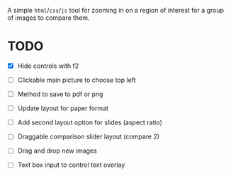 A simple `html`/`css`/`js` tool for zooming in on a region of interest for a group of images to compare them.

# TODO
- [x] Hide controls with f2
- [ ] Clickable main picture to choose top left
- [ ] Method to save to pdf or png
- [ ] Update layout for paper format
- [ ] Add second layout option for slides (aspect ratio)
- [ ] Draggable comparison slider layout (compare 2)
- [ ] Drag and drop new images
- [ ] Text box input to control text overlay

